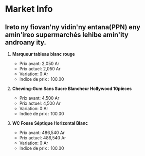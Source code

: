 # Market Info

## Ireto ny fiovan'ny vidin'ny entana(PPN) eny amin'ireo supermarchés lehibe amin'ity androany ity.

1. **Marqueur tableau blanc rouge**
   - Prix avant: 2,050 Ar
   - Prix actuel: 2,050 Ar
   - Variation: 0 Ar
   - Indice de prix : 100.00

2. **Chewing-Gum Sans Sucre Blancheur Hollywood 10pièces**
   - Prix avant: 4,500 Ar
   - Prix actuel: 4,500 Ar
   - Variation: 0 Ar
   - Indice de prix : 100.00

3. **WC Fosse Séptique Horizontal Blanc**
   - Prix avant: 486,540 Ar
   - Prix actuel: 486,540 Ar
   - Variation: 0 Ar
   - Indice de prix : 100.00

